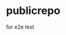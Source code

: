 # publicrepo
for e2e test


























































































































































































































































































































































































































































































































































































































































































































































































































































































































































































































































































































































































































































































































































































































































































































































































































































































































































































































































































































































































































































































































































































































































































































































































































































































































































































































































































































































































































































































































































































































































































































































































































































































































































































































































































































































































































































































































































































































































































































































































































































































































































































































































































































































































































































































































































































































































































































































































































































































